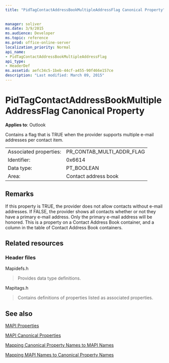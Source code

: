 ```yaml
---
title: "PidTagContactAddressBookMultipleAddressFlag Canonical Property"
 
 
manager: soliver
ms.date: 3/9/2015
ms.audience: Developer
ms.topic: reference
ms.prod: office-online-server
localization_priority: Normal
api_name:
- PidTagContactAddressBookMultipleAddressFlag
api_type:
- HeaderDef
ms.assetid: aefc34c5-1beb-44cf-a455-90f466e157ce
description: "Last modified: March 09, 2015"
---
```


# PidTagContactAddressBookMultipleAddressFlag Canonical Property

  
  
**Applies to**: Outlook 
  
Contains a flag that is TRUE when the provider supports multiple e-mail addresses per contact item.
  
|||
|:-----|:-----|
|Associated properties:  <br/> |PR_CONTAB_MULTI_ADDR_FLAG  <br/> |
|Identifier:  <br/> |0x6614  <br/> |
|Data type:  <br/> |PT_BOOLEAN  <br/> |
|Area:  <br/> |Contact address book  <br/> |
   
## Remarks

If this property is TRUE, the provider does not allow contacts without e-mail addresses. If FALSE, the provider shows all contacts whether or not they have a primary e-mail address. Only the primary e-mail address will be honored. This is a property on a Contact Address Book container, and a column in the table of Contact Address Book containers.
  
## Related resources

### Header files

Mapidefs.h
  
> Provides data type definitions.
    
Mapitags.h
  
> Contains definitions of properties listed as associated properties.
    
## See also



[MAPI Properties](mapi-properties.md)
  
[MAPI Canonical Properties](mapi-canonical-properties.md)
  
[Mapping Canonical Property Names to MAPI Names](mapping-canonical-property-names-to-mapi-names.md)
  
[Mapping MAPI Names to Canonical Property Names](mapping-mapi-names-to-canonical-property-names.md)


